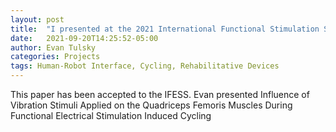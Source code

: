 ```yaml
---
layout: post
title:  "I presented at the 2021 International Functional Stimulation Society (IFESS) conference"
date:   2021-09-20T14:25:52-05:00
author: Evan Tulsky
categories: Projects
tags: Human-Robot Interface, Cycling, Rehabilitative Devices
---
```


This paper has been accepted to the IFESS. Evan presented 
Influence of Vibration Stimuli Applied on the Quadriceps Femoris Muscles During Functional Electrical Stimulation Induced Cycling
